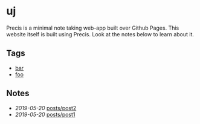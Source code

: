 # uj

Precis is a minimal note taking web-app built over Github Pages. This website itself is built using Precis. Look at the notes below to learn about it.

## Tags

- [bar](./bar)
- [foo](./foo)

## Notes

- *2019-05-20* [posts/post2](./posts/post2)
- *2019-05-20* [posts/post1](./posts/post1)
